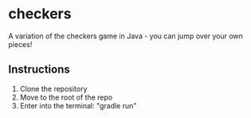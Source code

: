 # checkers
A variation of the checkers game in Java - you can jump over your own pieces!

## Instructions
1. Clone the repository
2. Move to the root of the repo
3. Enter into the terminal: "gradle run"
